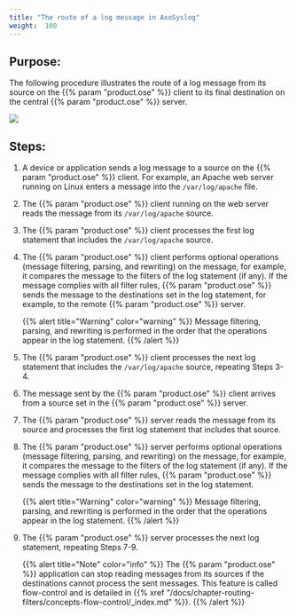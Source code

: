 ```yaml
---
title: "The route of a log message in AxoSyslog"
weight:  100
---
```

<!-- DISCLAIMER: This file is based on the syslog-ng Open Source Edition documentation https://github.com/balabit/syslog-ng-ose-guides/commit/2f4a52ee61d1ea9ad27cb4f3168b95408fddfdf2 and is used under the terms of The syslog-ng Open Source Edition Documentation License. The file has been modified by Axoflow. -->


## Purpose:

The following procedure illustrates the route of a log message from its source on the {{% param "product.ose" %}} client to its final destination on the central {{% param "product.ose" %}} server.

![](../Images/Figures/fig-syslog-ng-logging-01.png)



## Steps:

1.  A device or application sends a log message to a source on the {{% param "product.ose" %}} client. For example, an Apache web server running on Linux enters a message into the `/var/log/apache` file.

2.  The {{% param "product.ose" %}} client running on the web server reads the message from its `/var/log/apache` source.

3.  The {{% param "product.ose" %}} client processes the first log statement that includes the `/var/log/apache` source.

4.  The {{% param "product.ose" %}} client performs optional operations (message filtering, parsing, and rewriting) on the message, for example, it compares the message to the filters of the log statement (if any). If the message complies with all filter rules, {{% param "product.ose" %}} sends the message to the destinations set in the log statement, for example, to the remote {{% param "product.ose" %}} server.
    
    {{% alert title="Warning" color="warning" %}}
Message filtering, parsing, and rewriting is performed in the order that the operations appear in the log statement.
    {{% /alert %}}

5.  The {{% param "product.ose" %}} client processes the next log statement that includes the `/var/log/apache` source, repeating Steps 3-4.

6.  The message sent by the {{% param "product.ose" %}} client arrives from a source set in the {{% param "product.ose" %}} server.

7.  The {{% param "product.ose" %}} server reads the message from its source and processes the first log statement that includes that source.

8.  The {{% param "product.ose" %}} server performs optional operations (message filtering, parsing, and rewriting) on the message, for example, it compares the message to the filters of the log statement (if any). If the message complies with all filter rules, {{% param "product.ose" %}} sends the message to the destinations set in the log statement.
    
    {{% alert title="Warning" color="warning" %}}
Message filtering, parsing, and rewriting is performed in the order that the operations appear in the log statement.
    {{% /alert %}}

9.  The {{% param "product.ose" %}} server processes the next log statement, repeating Steps 7-9.
    
    {{% alert title="Note" color="info" %}}
The {{% param "product.ose" %}} application can stop reading messages from its sources if the destinations cannot process the sent messages. This feature is called flow-control and is detailed in {{% xref "/docs/chapter-routing-filters/concepts-flow-control/_index.md" %}}.
    {{% /alert %}}

